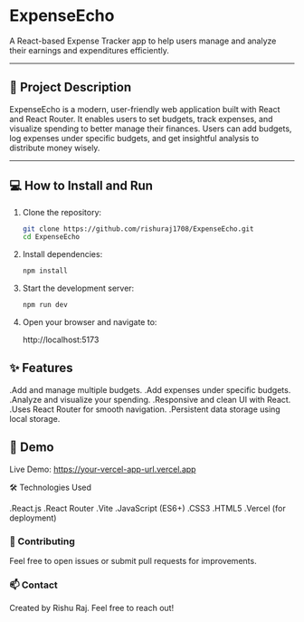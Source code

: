 # ExpenseEcho

A React-based Expense Tracker app to help users manage and analyze their earnings and expenditures efficiently.

---

## 🚀 Project Description

ExpenseEcho is a modern, user-friendly web application built with React and React Router. It enables users to set budgets, track expenses, and visualize spending to better manage their finances. Users can add budgets, log expenses under specific budgets, and get insightful analysis to distribute money wisely.

---

## 💻 How to Install and Run

1. Clone the repository:

   ```bash
   git clone https://github.com/rishuraj1708/ExpenseEcho.git
   cd ExpenseEcho

2. Install dependencies: 

   ```bash
   npm install

3. Start the development server:


   ```bash
   npm run dev

4. Open your browser and navigate to:

   http://localhost:5173
  
## ✨ Features

.Add and manage multiple budgets.
.Add expenses under specific budgets.
.Analyze and visualize your spending.
.Responsive and clean UI with React.
.Uses React Router for smooth         navigation.
.Persistent data storage using local storage.

## 📸 Demo

Live Demo: https://your-vercel-app-url.vercel.app

🛠️ Technologies Used

.React.js
.React Router
.Vite
.JavaScript (ES6+)
.CSS3
.HTML5
.Vercel (for deployment)

### 🤝 Contributing
Feel free to open issues or submit pull requests for improvements.

### 📫 Contact
Created by Rishu Raj.
Feel free to reach out!
